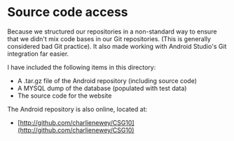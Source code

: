 Source code access
==================

Because we structured our repositories in a non-standard way to ensure that we
didn't mix code bases in our Git repositories. (This is generally considered bad
Git practice). It also made working with Android Studio's Git integration far
easier.

I have included the following items in this directory:
  * A .tar.gz file of the Android repository (including source code)
  * A MYSQL dump of the database (populated with test data)
  * The source code for the website
  
The Android repository is also online, located at:
  * [http://github.com/charlienewey/CSG10](http://github.com/charlienewey/CSG10)
